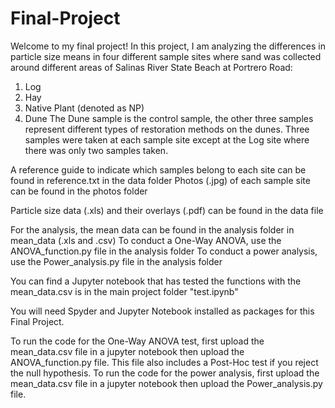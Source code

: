# Final-Project
Welcome to my final project! In this project, I am analyzing the differences in particle size means in four different sample sites where sand was collected around different areas of Salinas River State Beach at Portrero Road:
1. Log
2. Hay
3. Native Plant (denoted as NP)
4. Dune
The Dune sample is the control sample, the other three samples represent different types of restoration methods on the dunes. Three samples were taken at each sample site except at the Log site where there was only two samples taken.

A reference guide to indicate which samples belong to each site can be found in reference.txt in the data folder
Photos (.jpg) of each sample site can be found in the photos folder

Particle size data (.xls) and their overlays (.pdf) can be found in the data file

For the analysis, the mean data can be found in the analysis folder in mean_data (.xls and .csv)
To conduct a One-Way ANOVA, use the ANOVA_function.py file in the analysis folder
To conduct a power analysis, use the Power_analysis.py file in the analysis folder

You can find a Jupyter notebook that has tested the functions with the mean_data.csv is in the main project folder "test.ipynb"

You will need Spyder and Jupyter Notebook installed as packages for this Final Project. 

To run the code for the One-Way ANOVA test, first upload the mean_data.csv file in a jupyter notebook then upload the ANOVA_function.py file. This file also includes a Post-Hoc test if you reject the null hypothesis. 
To run the code for the power analysis, first upload the mean_data.csv file in a jupyter notebook then upload the Power_analysis.py file.
